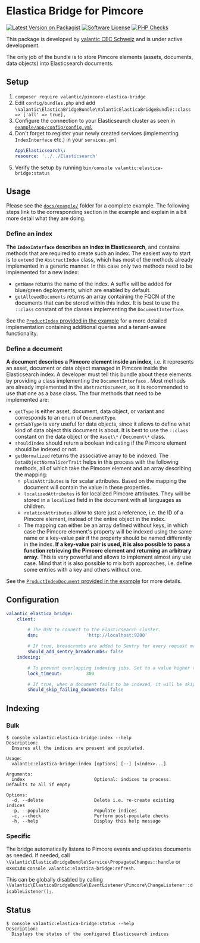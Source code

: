 # Elastica Bridge for Pimcore

[![Latest Version on Packagist](https://img.shields.io/packagist/v/valantic/pimcore-elastica-bridge.svg?style=flat-square)](https://packagist.org/packages/valantic/pimcore-elastica-bridge)
[![Software License](https://img.shields.io/badge/license-MIT-brightgreen.svg?style=flat-square)](LICENSE.md)
[![PHP Checks](https://github.com/valantic/pimcore-elastica-bridge/actions/workflows/php.yml/badge.svg)](https://github.com/valantic/pimcore-elastica-bridge/actions/workflows/php.yml)

This package is developed by [valantic CEC Schweiz](https://www.valantic.com/en/services/digital-business/) and is under active development.

The only job of the bundle is to store Pimcore elements (assets, documents, data objects) into Elasticsearch documents.

## Setup

1. `composer require valantic/pimcore-elastica-bridge`
1. Edit `config/bundles.php` and add `\Valantic\ElasticaBridgeBundle\ValanticElasticaBridgeBundle::class => ['all' => true],`
1. Configure the connection to your Elasticsearch cluster as seen in [`example/app/config/config.yml`](example/app/config/config.yml)
1. Don't forget to register your newly created services (implementing `IndexInterface` etc.) in your `services.yml`
   ```yml
   App\Elasticsearch\:
   resource: '../../Elasticsearch'
   ```
1. Verify the setup by running `bin/console valantic:elastica-bridge:status`

## Usage

Please see the [`docs/example/`](docs/example/) folder for a complete example. The following steps link to the corresponding section in the example and explain in a bit more detail what they are doing.

### Define an index

**The `IndexInterface` describes an index in Elasticsearch**, and contains methods that are required to create such an index. The easiest way to start is to `extend` the `AbstractIndex` class, which has most of the methods already implemented in a generic manner. In this case only two methods need to be implemented for a new index:

- `getName` returns the name of the index. A suffix will be added for blue/green deployments, which are enabled by default.
- `getAllowedDocuments` returns an array containing the FQCN of the documents that can be stored within this index. It is best to use the `::class` constant of the classes implementing the `DocumentInterface`.

See the [`ProductIndex` provided in the example](docs/example/src/Elasticsearch/Index/Product/ProductIndex.php) for a more detailed implementation containing additional queries and a tenant-aware functionality.

### Define a document

**A document describes a Pimcore element inside an index**, i.e. it represents an asset, document or data object managed in Pimcore inside the Elasticsearch index. A developer must tell this bundle about these elements by providing a class implementing the `DocumentInterface` . Most methods are already implemented in the `AbstractDocument`, so it is recommended to use that one as a base class. The four methods that need to be implemented are:

- `getType` is either asset, document, data object, or variant and corresponds to an enum of `DocumentType`.
- `getSubType` is very useful for data objects, since it allows to define what kind of data object this document is about. It is best to use the `::class` constant on the data object or the `Asset\*` / `Document\*` class.
- `shouldIndex` should return a boolean indicating if the Pimcore element should be indexed or not.
- `getNormalized` returns the associative array to be indexed. The `DataObjectNormalizerTrait` helps in this process with the following methods, all of which take the Pimcore element and an array describing the mapping:
  - `plainAttributes` is for scalar attributes. Based on the mapping the document will contain the value in these properties.
  - `localizedAttributes` is for localized Pimcore attributes. They will be stored in a `localized` field in the document with all languages as children.
  - `relationAttributes` allow to store just a reference, i.e. the ID of a Pimcore element, instead of the entire object in the index.
  - The mapping can either be an array defined without keys, in which case the Pimcore element's property will be indexed using the same name or a key-value pair if the property should be named differently in the index. **If a key-value pair is used, it is also possible to pass a function retrieving the Pimcore element and returning an arbitrary array.** This is very powerful and allows to implement almost any use case. Mind that it is also possible to mix both approaches, i.e. define some entries with a key and others without one.

See the [`ProductIndexDocument` provided in the example](docs/example/src/Elasticsearch/Index/Product/Document/ProductIndexDocument.php) for more details.

## Configuration

```yaml
valantic_elastica_bridge:
    client:

        # The DSN to connect to the Elasticsearch cluster.
        dsn:                  'http://localhost:9200'

        # If true, breadcrumbs are added to Sentry for every request made to Elasticsearch via Elastica.
        should_add_sentry_breadcrumbs: false
    indexing:

        # To prevent overlapping indexing jobs. Set to a value higher than the slowest index. Value is specified in seconds.
        lock_timeout:         300

        # If true, when a document fails to be indexed, it will be skipped and indexing continue with the next document. If false, indexing that index will be aborted.
        should_skip_failing_documents: false
```

## Indexing

### Bulk

```
$ console valantic:elastica-bridge:index --help
Description:
  Ensures all the indices are present and populated.

Usage:
  valantic:elastica-bridge:index [options] [--] [<index>...]

Arguments:
  index                          Optional: indices to process. Defaults to all if empty

Options:
  -d, --delete                   Delete i.e. re-create existing indices
  -p, --populate                 Populate indices
  -c, --check                    Perform post-populate checks
  -h, --help                     Display this help message
```

### Specific

The bridge automatically listens to Pimcore events and updates documents as needed. If needed, call `\Valantic\ElasticaBridgeBundle\Service\PropagateChanges::handle` or execute `console valantic:elastica-bridge:refresh`.

This can be globally disabled by calling `\Valantic\ElasticaBridgeBundle\EventListener\Pimcore\ChangeListener::disableListener();`.

## Status

```
$ console valantic:elastica-bridge:status --help
Description:
  Displays the status of the configured Elasticsearch indices
```
